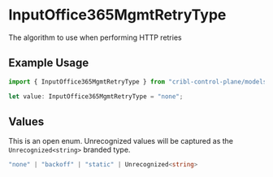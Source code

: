 # InputOffice365MgmtRetryType

The algorithm to use when performing HTTP retries

## Example Usage

```typescript
import { InputOffice365MgmtRetryType } from "cribl-control-plane/models";

let value: InputOffice365MgmtRetryType = "none";
```

## Values

This is an open enum. Unrecognized values will be captured as the `Unrecognized<string>` branded type.

```typescript
"none" | "backoff" | "static" | Unrecognized<string>
```